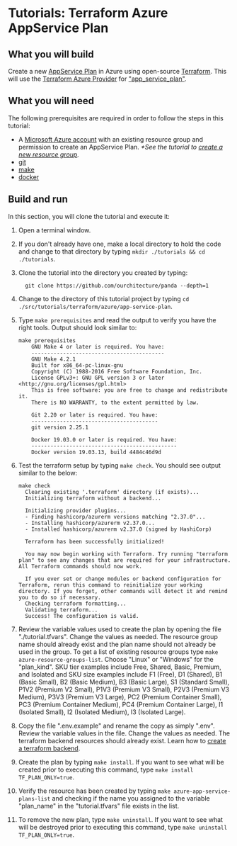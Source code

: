 # Tutorials: Terraform Azure AppService Plan

## What you will build

Create a new [AppService Plan][az-app-service-plan] in Azure using open-source [Terraform][terraform]. This will use the [Terraform Azure Provider][terraform-azurerm] for ["app_service_plan"][terraform-app_service_plan].

## What you will need

The following prerequisites are required in order to follow the steps in this tutorial:

- A [Microsoft Azure account][azure-account] with an existing resource group and permission to create an AppService Plan. _\*See the tutorial to [create a new resource group][tutorial-rg]._
- [git][git]
- [make][make]
- [docker][docker]

## Build and run

In this section, you will clone the tutorial and execute it:

1. Open a terminal window.

2. If you don't already have one, make a local directory to hold the code and change to that directory by typing `mkdir ./tutorials && cd ./tutorials`.

3. Clone the tutorial into the directory you created by typing:

   ```shell
     git clone https://github.com/ourchitecture/panda --depth=1
   ```

4. Change to the directory of this tutorial project by typing `cd ./src/tutorials/terraform/azure/app-service-plan`.

5. Type `make prerequisites` and read the output to verify you have the right tools. Output should look similar to:

   ```shell
   make prerequisites
       GNU Make 4 or later is required. You have:
       ------------------------------------------
       GNU Make 4.2.1
       Built for x86_64-pc-linux-gnu
       Copyright (C) 1988-2016 Free Software Foundation, Inc.
       License GPLv3+: GNU GPL version 3 or later <http://gnu.org/licenses/gpl.html>
       This is free software: you are free to change and redistribute it.
       There is NO WARRANTY, to the extent permitted by law.

       Git 2.20 or later is required. You have:
       ----------------------------------------
       git version 2.25.1

       Docker 19.03.0 or later is required. You have:
       ----------------------------------------------
       Docker version 19.03.13, build 4484c46d9d
   ```

6. Test the terraform setup by typing `make check`. You should see output similar to the below:

   ```shell
   make check
     Clearing existing '.terraform' directory (if exists)...
     Initializing terraform without a backend...

     Initializing provider plugins...
     - Finding hashicorp/azurerm versions matching "2.37.0"...
     - Installing hashicorp/azurerm v2.37.0...
     - Installed hashicorp/azurerm v2.37.0 (signed by HashiCorp)

     Terraform has been successfully initialized!

     You may now begin working with Terraform. Try running "terraform plan" to see any changes that are required for your infrastructure. All Terraform commands should now work.

     If you ever set or change modules or backend configuration for Terraform, rerun this command to reinitialize your working directory. If you forget, other commands will detect it and remind you to do so if necessary.
     Checking terraform formatting...
     Validating terraform...
     Success! The configuration is valid.
   ```

7. Review the variable values used to create the plan by opening the file "./tutorial.tfvars". Change the values as needed. The resource group name should already exist and the plan name should not already be used in the group. To get a list of existing resource groups type `make azure-resource-groups-list`. Choose "Linux" or "Windows" for the "plan_kind". SKU tier examples include Free, Shared, Basic, Premium, and Isolated and SKU size examples include F1 (Free), D1 (Shared), B1 (Basic Small), B2 (Basic Medium), B3 (Basic Large), S1 (Standard Small), P1V2 (Premium V2 Small), P1V3 (Premium V3 Small), P2V3 (Premium V3 Medium), P3V3 (Premium V3 Large), PC2 (Premium Container Small), PC3 (Premium Container Medium), PC4 (Premium Container Large), I1 (Isolated Small), I2 (Isolated Medium), I3 (Isolated Large).

8. Copy the file ".env.example" and rename the copy as simply ".env". Review the variable values in the file. Change the values as needed. The terraform backend resources should already exist. Learn how to [create a terraform backend][tutorials-tf-backend].

9. Create the plan by typing `make install`. If you want to see what will be created prior to executing this command, type `make install TF_PLAN_ONLY=true`.

10. Verify the resource has been created by typing `make azure-app-service-plans-list` and checking if the name you assigned to the variable "plan_name" in the "tutorial.tfvars" file exists in the list.

11. To remove the new plan, type `make uninstall`. If you want to see what will be destroyed prior to executing this command, type `make uninstall TF_PLAN_ONLY=true`.

[az-app-service-plan]: https://docs.microsoft.com/en-us/azure/app-service/overview-hosting-plans
[terraform]: https://www.terraform.io/intro/index.html
[azure-account]: https://azure.microsoft.com/en-us/free/
[azure-geo]: https://azure.microsoft.com/en-us/global-infrastructure/geographies/
[git]: ../../../../tools/git/#readme
[make]: ../../../../tools/make/#readme
[docker]: ../../../../tools/docker/#readme
[tutorial-rg]: ../resource-group/#readme
[terraform-azurerm]: https://registry.terraform.io/providers/hashicorp/azurerm/latest/docs
[terraform-app_service_plan]: https://registry.terraform.io/providers/hashicorp/azurerm/latest/docs/resources/app_service_plan
[tutorials-tf-backend]: ../backend/#readme
